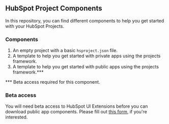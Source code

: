 ## HubSpot Project Components

In this repository, you can find different components to help you get started with your HubSpot Projects.

### Components

1. An empty project with a basic `hsproject.json` file.
2. A template to help you get started with private apps using the projects framework.
3. A template to help you get started with public apps using the projects framework.***

*** Beta access required for this component.

### Beta access

You will need beta access to HubSpot UI Extensions before you can download public app components. Please fill out [this form](https://docs.google.com/forms/d/e/1FAIpQLScIKnzh8kx-12iJWVzX-hmwAaoPUm0k6zBsUtr-wH8_EVSu0Q/viewform), if you're interested.

